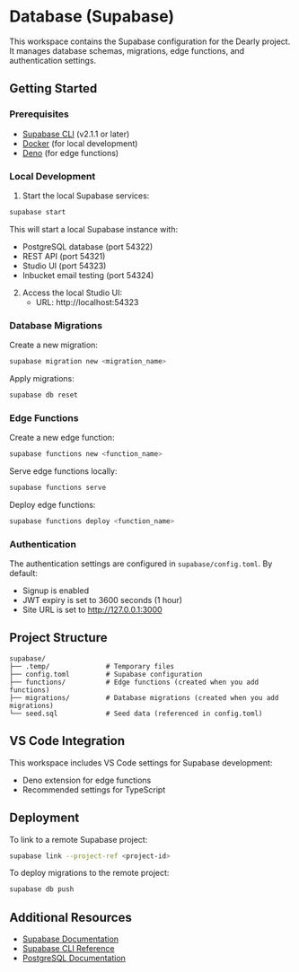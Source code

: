 # Database (Supabase)

This workspace contains the Supabase configuration for the Dearly project. It
manages database schemas, migrations, edge functions, and authentication
settings.

## Getting Started

### Prerequisites

- [Supabase CLI](https://supabase.com/docs/guides/cli) (v2.1.1 or later)
- [Docker](https://www.docker.com/products/docker-desktop/) (for local
  development)
- [Deno](https://deno.land/) (for edge functions)

### Local Development

1. Start the local Supabase services:

```bash
supabase start
```

This will start a local Supabase instance with:

- PostgreSQL database (port 54322)
- REST API (port 54321)
- Studio UI (port 54323)
- Inbucket email testing (port 54324)

2. Access the local Studio UI:
   - URL: http://localhost:54323

### Database Migrations

Create a new migration:

```bash
supabase migration new <migration_name>
```

Apply migrations:

```bash
supabase db reset
```

### Edge Functions

Create a new edge function:

```bash
supabase functions new <function_name>
```

Serve edge functions locally:

```bash
supabase functions serve
```

Deploy edge functions:

```bash
supabase functions deploy <function_name>
```

### Authentication

The authentication settings are configured in `supabase/config.toml`. By
default:

- Signup is enabled
- JWT expiry is set to 3600 seconds (1 hour)
- Site URL is set to http://127.0.0.1:3000

## Project Structure

```
supabase/
├── .temp/              # Temporary files
├── config.toml         # Supabase configuration
├── functions/          # Edge functions (created when you add functions)
├── migrations/         # Database migrations (created when you add migrations)
└── seed.sql            # Seed data (referenced in config.toml)
```

## VS Code Integration

This workspace includes VS Code settings for Supabase development:

- Deno extension for edge functions
- Recommended settings for TypeScript

## Deployment

To link to a remote Supabase project:

```bash
supabase link --project-ref <project-id>
```

To deploy migrations to the remote project:

```bash
supabase db push
```

## Additional Resources

- [Supabase Documentation](https://supabase.com/docs)
- [Supabase CLI Reference](https://supabase.com/docs/reference/cli/usage)
- [PostgreSQL Documentation](https://www.postgresql.org/docs/)

